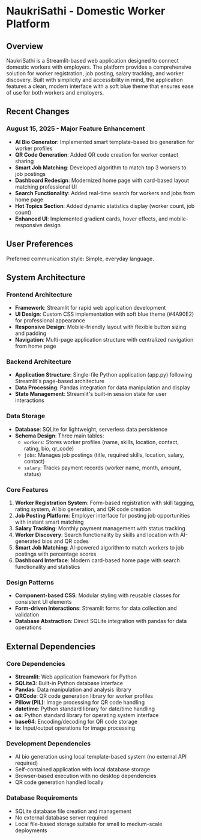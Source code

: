 # NaukriSathi - Domestic Worker Platform

## Overview

NaukriSathi is a Streamlit-based web application designed to connect domestic workers with employers. The platform provides a comprehensive solution for worker registration, job posting, salary tracking, and worker discovery. Built with simplicity and accessibility in mind, the application features a clean, modern interface with a soft blue theme that ensures ease of use for both workers and employers.

## Recent Changes

### August 15, 2025 - Major Feature Enhancement
- **AI Bio Generator**: Implemented smart template-based bio generation for worker profiles
- **QR Code Generation**: Added QR code creation for worker contact sharing
- **Smart Job Matching**: Developed algorithm to match top 3 workers to job postings
- **Dashboard Redesign**: Modernized home page with card-based layout matching professional UI
- **Search Functionality**: Added real-time search for workers and jobs from home page
- **Hot Topics Section**: Added dynamic statistics display (worker count, job count)
- **Enhanced UI**: Implemented gradient cards, hover effects, and mobile-responsive design

## User Preferences

Preferred communication style: Simple, everyday language.

## System Architecture

### Frontend Architecture
- **Framework**: Streamlit for rapid web application development
- **UI Design**: Custom CSS implementation with soft blue theme (#4A90E2) for professional appearance
- **Responsive Design**: Mobile-friendly layout with flexible button sizing and padding
- **Navigation**: Multi-page application structure with centralized navigation from home page

### Backend Architecture
- **Application Structure**: Single-file Python application (app.py) following Streamlit's page-based architecture
- **Data Processing**: Pandas integration for data manipulation and display
- **State Management**: Streamlit's built-in session state for user interactions

### Data Storage
- **Database**: SQLite for lightweight, serverless data persistence
- **Schema Design**: Three main tables:
  - `workers`: Stores worker profiles (name, skills, location, contact, rating, bio, qr_code)
  - `jobs`: Manages job postings (title, required skills, location, salary, contact)
  - `salary`: Tracks payment records (worker name, month, amount, status)

### Core Features
1. **Worker Registration System**: Form-based registration with skill tagging, rating system, AI bio generation, and QR code creation
2. **Job Posting Platform**: Employer interface for posting job opportunities with instant smart matching
3. **Salary Tracking**: Monthly payment management with status tracking
4. **Worker Discovery**: Search functionality by skills and location with AI-generated bios and QR codes
5. **Smart Job Matching**: AI-powered algorithm to match workers to job postings with percentage scores
6. **Dashboard Interface**: Modern card-based home page with search functionality and statistics

### Design Patterns
- **Component-based CSS**: Modular styling with reusable classes for consistent UI elements
- **Form-driven Interactions**: Streamlit forms for data collection and validation
- **Database Abstraction**: Direct SQLite integration with pandas for data operations

## External Dependencies

### Core Dependencies
- **Streamlit**: Web application framework for Python
- **SQLite3**: Built-in Python database interface
- **Pandas**: Data manipulation and analysis library
- **QRCode**: QR code generation library for worker profiles
- **Pillow (PIL)**: Image processing for QR code handling
- **datetime**: Python standard library for date/time handling
- **os**: Python standard library for operating system interface
- **base64**: Encoding/decoding for QR code storage
- **io**: Input/output operations for image processing

### Development Dependencies
- AI bio generation using local template-based system (no external API required)
- Self-contained application with local database storage
- Browser-based execution with no desktop dependencies
- QR code generation handled locally

### Database Requirements
- SQLite database file creation and management
- No external database server required
- Local file-based storage suitable for small to medium-scale deployments